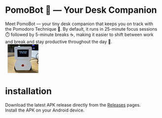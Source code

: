 # PomoBot 🤖 — Your Desk Companion
Meet PomoBot — your tiny desk companion that keeps you on track with the Pomodoro Technique 🍅.
By default, it runs in 25-minute focus sessions ⏱️ followed by 5-minute breaks ☕, making it easier to shift between work and break and stay productive throughout the day 🚀.  
<img src=“src/cover_1.jpg” alt="" width="100"> 
<img src=“docs/cover1.jpg” alt="" width="100"> 
<img src="docs/cover1.jpg" alt="" width="100">
# installation
Download the latest APK release directly from the [Releases](https://github.com/yingwuhola/Pomodoro-Robot/releases) pages.  
Install the APK on your Android device.
